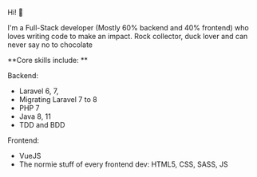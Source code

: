 Hi! 🦆

I'm a Full-Stack developer (Mostly 60% backend and 40% frontend) who loves writing code to make an impact. Rock collector, duck lover and can never say no to chocolate


**Core skills include:
**

Backend:
* Laravel 6, 7, 
* Migrating Laravel 7 to 8
* PHP 7
* Java 8, 11
* TDD and BDD

Frontend:
* VueJS
* The normie stuff of every frontend dev: HTML5, CSS, SASS, JS
